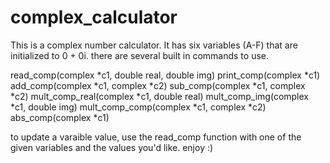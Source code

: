 # complex_calculator
This is a complex number calculator.
It has six variables (A-F) that are initialized to 0 + 0i. 
there are several built in commands to use. 

read_comp(complex *c1, double real, double img)
print_comp(complex *c1)
add_comp(complex *c1, complex *c2)
sub_comp(complex *c1, complex *c2)
mult_comp_real(complex *c1, double real)
mult_comp_img(complex *c1, double img)
mult_comp_comp(complex *c1, complex *c2)
abs_comp(complex *c1)

to update a varaible value, use the read_comp function with one of the given variables and the values you'd like.
enjoy :)
